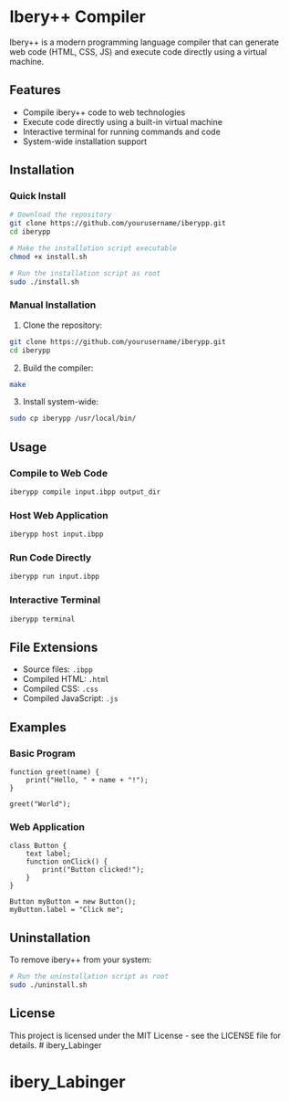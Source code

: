 # Ibery++ Compiler

Ibery++ is a modern programming language compiler that can generate web code (HTML, CSS, JS) and execute code directly using a virtual machine.

## Features

- Compile ibery++ code to web technologies
- Execute code directly using a built-in virtual machine
- Interactive terminal for running commands and code
- System-wide installation support

## Installation

### Quick Install

```bash
# Download the repository
git clone https://github.com/yourusername/iberypp.git
cd iberypp

# Make the installation script executable
chmod +x install.sh

# Run the installation script as root
sudo ./install.sh
```

### Manual Installation

1. Clone the repository:
```bash
git clone https://github.com/yourusername/iberypp.git
cd iberypp
```

2. Build the compiler:
```bash
make
```

3. Install system-wide:
```bash
sudo cp iberypp /usr/local/bin/
```

## Usage

### Compile to Web Code
```bash
iberypp compile input.ibpp output_dir
```

### Host Web Application
```bash
iberypp host input.ibpp
```

### Run Code Directly
```bash
iberypp run input.ibpp
```

### Interactive Terminal
```bash
iberypp terminal
```

## File Extensions

- Source files: `.ibpp`
- Compiled HTML: `.html`
- Compiled CSS: `.css`
- Compiled JavaScript: `.js`

## Examples

### Basic Program
```ibery
function greet(name) {
    print("Hello, " + name + "!");
}

greet("World");
```

### Web Application
```ibery
class Button {
    text label;
    function onClick() {
        print("Button clicked!");
    }
}

Button myButton = new Button();
myButton.label = "Click me";
```

## Uninstallation

To remove ibery++ from your system:

```bash
# Run the uninstallation script as root
sudo ./uninstall.sh
```

## License

This project is licensed under the MIT License - see the LICENSE file for details. # ibery_Labinger
# ibery_Labinger
